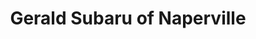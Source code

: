 ---
title: "Gerald Subaru of Naperville"
url: /naperville/gerald-subaru-of-naperville-aurora-avenue/
shop: car
---